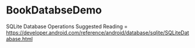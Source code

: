 # BookDatabseDemo
SQLite Database Operations
Suggested Reading = https://developer.android.com/reference/android/database/sqlite/SQLiteDatabase.html
